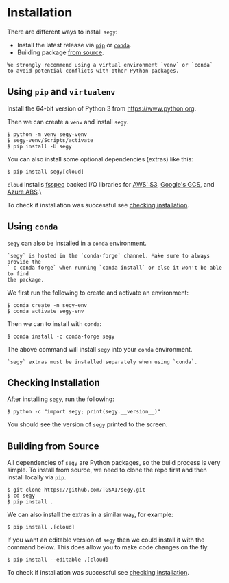 # Installation

There are different ways to install `segy`:

- Install the latest release via [`pip`](#using-pip-and-virtualenv) or [`conda`](#using-conda).
- Building package [from source](#building-from-source).

```{note}
We strongly recommend using a virtual environment `venv` or `conda`
to avoid potential conflicts with other Python packages.
```

## Using `pip` and `virtualenv`

Install the 64-bit version of Python 3 from https://www.python.org.

Then we can create a `venv` and install `segy`.

```shell
$ python -m venv segy-venv
$ segy-venv/Scripts/activate
$ pip install -U segy
```

You can also install some optional dependencies (extras) like this:

```shell
$ pip install segy[cloud]
```

`cloud` installs [fsspec][fsspec] backed I/O libraries for [AWS' S3][s3fs],
[Google's GCS][gcsfs], and [Azure ABS][adlfs].\

[fsspec]: https://filesystem-spec.readthedocs.io/en/latest/
[s3fs]: https://s3fs.readthedocs.io/
[gcsfs]: https://gcsfs.readthedocs.io/
[adlfs]: https://github.com/fsspec/adlfs

To check if installation was successful see [checking installation](#checking-installation).

## Using `conda`

`segy` can also be installed in a `conda` environment.

```{note}
`segy` is hosted in the `conda-forge` channel. Make sure to always provide the
`-c conda-forge` when running `conda install` or else it won't be able to find
the package.
```

We first run the following to create and activate an environment:

```shell
$ conda create -n segy-env
$ conda activate segy-env
```

Then we can to install with `conda`:

```shell
$ conda install -c conda-forge segy
```

The above command will install `segy` into your `conda` environment.

```{note}
`segy` extras must be installed separately when using `conda`.
```

## Checking Installation

After installing `segy`, run the following:

```shell
$ python -c "import segy; print(segy.__version__)"
```

You should see the version of `segy` printed to the screen.

## Building from Source

All dependencies of `segy` are Python packages, so the build process is very simple.
To install from source, we need to clone the repo first and then install locally via `pip`.

```shell
$ git clone https://github.com/TGSAI/segy.git
$ cd segy
$ pip install .
```

We can also install the extras in a similar way, for example:

```shell
$ pip install .[cloud]
```

If you want an editable version of `segy` then we could install it with the command below.
This does allow you to make code changes on the fly.

```shell
$ pip install --editable .[cloud]
```

To check if installation was successful see [checking installation](#checking-installation).
